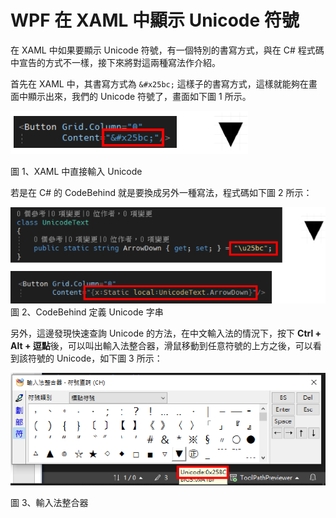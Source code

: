 # WPF 在 XAML 中顯示 Unicode 符號

在 XAML 中如果要顯示 Unicode 符號，有一個特別的書寫方式，與在 C# 程式碼中宣告的方式不一樣，接下來將對這兩種寫法作介紹。

首先在 XAML 中，其書寫方式為 `&#x25bc;` 這樣子的書寫方式，這樣就能夠在畫面中顯示出來，我們的 Unicode 符號了，畫面如下圖 1 所示。

![](./images/image1.png)

圖 1、XAML 中直接輸入 Unicode

若是在 C# 的 CodeBehind 就是要換成另外一種寫法，程式碼如下圖 2 所示：

![](./images/image2.png)
圖 2、CodeBehind 定義 Unicode 字串

另外，這邊發現快速查詢 Unicode 的方法，在中文輸入法的情況下，按下 **Ctrl + Alt + 逗點**後，可以叫出輸入法整合器，滑鼠移動到任意符號的上方之後，可以看到該符號的 Unicode，如下圖 3 所示：

![](./images/image3.png)

圖 3、輸入法整合器
